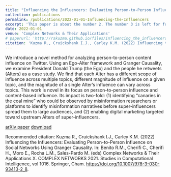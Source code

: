 ```yaml
---
title: "Influencing the Influencers: Evaluating Person-to-Person Influence on Social Networks Using Granger Causality"
collection: publications
permalink: /publications/2022-01-01-Influencing-the-Influencers
excerpt: 'This paper is about the number 2. The number 3 is left for future work.'
date: 2022-01-01
venue: 'Complex Networks & Their Applications'
# paperurl: 'http://rskuzma.github.io/files/influencing_the_influencers.pdf'
citation: 'Kuzma R., Cruickshank I.J., Carley K.M. (2022) Influencing the Influencers: Evaluating Person-to-Person Influence on Social Networks Using Granger Causality. In: Benito R.M., Cherifi C., Cherifi H., Moro E., Rocha L.M., Sales-Pardo M. (eds) Complex Networks & Their Applications X. COMPLEX NETWORKS 2021. Studies in Computational Intelligence, vol 1016. Springer, Cham. [https://doi.org/10.1007/978-3-030-93413-2_8](https://doi.org/10.1007/978-3-030-93413-2_8)'
---
```

We introduce a novel method for analyzing person-to-person content influence on Twitter. Using an Ego-Alter framework and Granger Causality, we examine President Donald Trump (the Ego) and the people he retweets (Alters) as a case study. We find that each Alter has a different scope of influence across multiple topics, different magnitude of influence on a given topic, and the magnitude of a single Alter’s influence can vary across topics. This work is novel in its focus on person-to-person influence and content-based influence. Its impact is two-fold: (1) identifying “canaries in the coal mine” who could be observed by misinformation researchers or platforms to identify misinformation narratives before super-influencers spread them to large audiences, and (2) enabling digital marketing targeted toward upstream Alters of super-influencers.

[arXiv paper](https://arxiv.org/abs/2110.04899)
[download](http://rskuzma.github.io/files/influencing_the_influencers.pdf)

Recommended citation: Kuzma R., Cruickshank I.J., Carley K.M. (2022) Influencing the Influencers: Evaluating Person-to-Person Influence on Social Networks Using Granger Causality. In: Benito R.M., Cherifi C., Cherifi H., Moro E., Rocha L.M., Sales-Pardo M. (eds) Complex Networks & Their Applications X. COMPLEX NETWORKS 2021. Studies in Computational Intelligence, vol 1016. Springer, Cham. https://doi.org/10.1007/978-3-030-93413-2_8.